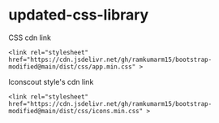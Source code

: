 # updated-css-library


CSS cdn link

```
<link rel="stylesheet" href="https://cdn.jsdelivr.net/gh/ramkumarm15/bootstrap-modified@main/dist/css/app.min.css" >
```

Iconscout style's cdn link
```
<link rel="stylesheet" href="https://cdn.jsdelivr.net/gh/ramkumarm15/bootstrap-modified@main/dist/css/icons.min.css" >
```

